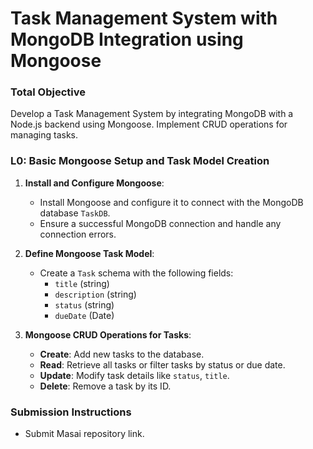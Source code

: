 # **Task Management System with MongoDB Integration using Mongoose**

### **Total Objective**  
Develop a Task Management System by integrating MongoDB with a Node.js backend using Mongoose. Implement CRUD operations for managing tasks.

### **L0: Basic Mongoose Setup and Task Model Creation**  

1. **Install and Configure Mongoose**:  
   - Install Mongoose and configure it to connect with the MongoDB database `TaskDB`.
   - Ensure a successful MongoDB connection and handle any connection errors.

2. **Define Mongoose Task Model**:  
   - Create a `Task` schema with the following fields:  
     - `title` (string)  
     - `description` (string)  
     - `status` (string)
     - `dueDate` (Date)  
    
3. **Mongoose CRUD Operations for Tasks**:  
   - **Create**: Add new tasks to the database.  
   - **Read**: Retrieve all tasks or filter tasks by status or due date.  
   - **Update**: Modify task details like `status`, `title`.
   - **Delete**: Remove a task by its ID.

### **Submission Instructions**  
- Submit Masai repository link.
